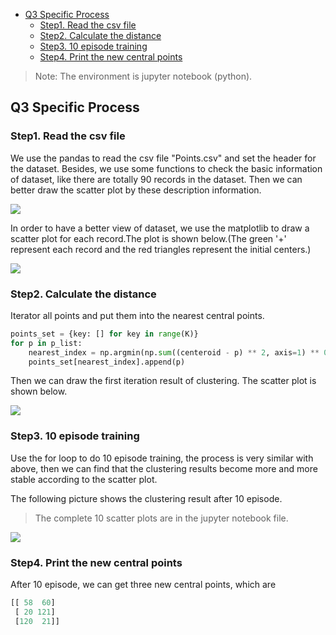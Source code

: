 - [Q3 Specific Process](#q3-specific-process)
  - [Step1.  Read the csv file](#step1--read-the-csv-file)
  - [Step2.  Calculate the distance](#step2--calculate-the-distance)
  - [Step3.  10 episode training](#step3--10-episode-training)
  - [Step4.  Print the new central points](#step4--print-the-new-central-points)

> Note: The environment is jupyter notebook (python).

## Q3 Specific Process

### Step1.  Read the csv file

We use the pandas to read the csv file "Points.csv" and set the header for the dataset. Besides, we use some functions to check the basic information of dataset, like there are totally 90 records in the dataset. Then we can better draw the scatter plot by these description information.

![](https://tva1.sinaimg.cn/large/008eGmZEgy1gpkqtiuohjj305t06qq38.jpg)

In order to have a better view of dataset, we use the matplotlib to draw a scatter plot for each record.The plot is shown below.(The green '+' represent each record and the red triangles represent the initial centers.)

![](https://tva1.sinaimg.cn/large/008eGmZEgy1gpkjov6uubj30ao06ywem.jpg)



### Step2.  Calculate the distance

Iterator all points and put them into the nearest central points.

```python
points_set = {key: [] for key in range(K)}
for p in p_list:
    nearest_index = np.argmin(np.sum((centeroid - p) ** 2, axis=1) ** 0.5)
    points_set[nearest_index].append(p)
```

Then we can draw the first iteration result of clustering. The scatter plot is shown below.

![](https://tva1.sinaimg.cn/large/008eGmZEgy1gpkr085724j30aa06pweo.jpg)



### Step3.  10 episode training

Use the for loop to do 10 episode training, the process is very similar with above, then we can find that the clustering results become more and more stable according to the scatter plot.

The following picture shows the clustering result after 10 episode.

> The complete 10 scatter plots are in the jupyter notebook file.

![](https://tva1.sinaimg.cn/large/008eGmZEgy1gpkr1s6p52j30af06o0sy.jpg)



### Step4.  Print the new central points

After 10 episode, we can get three new central points, which are 

```python
[[ 58  60]
 [ 20 121]
 [120  21]]
```



